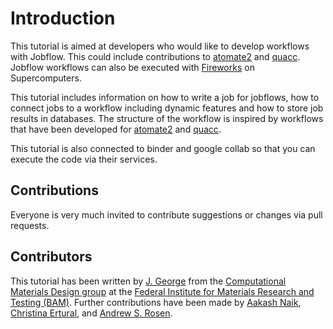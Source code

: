 # Introduction

This tutorial is aimed at developers who would like to develop workflows with Jobflow. This could include contributions to [atomate2](https://github.com/materialsproject/atomate2) and [quacc](https://github.com/Quantum-Accelerators/quacc). Jobflow workflows can also be executed with [Fireworks](https://github.com/materialsproject/fireworks) on Supercomputers.

This tutorial includes information on how to write a job for jobflows, how to connect jobs to a workflow including dynamic features and how to store job results in databases. The structure of the workflow is inspired by workflows that have been developed for [atomate2](https://github.com/materialsproject/atomate2) and [quacc](https://github.com/Quantum-Accelerators/quacc).

This tutorial is also connected to binder and google collab so that you can execute the code via their services.

## Contributions
Everyone is very much invited to contribute suggestions or changes via pull requests.


## Contributors
This tutorial has been written by [J. George](https://github.com/JaGeo) from the [Computational Materials Design group](https://jageo.github.io/) at the [Federal Institute for Materials Research and Testing (BAM)](https://www.bam.de/Content/EN/Standard-Articles/About-us/Jobs-and-Careers/Young-Science/junior-research-group-george-computational-materials-design.html). Further contributions have been made by  [Aakash Naik](https://github.com/naik-aakash/), [Christina Ertural](https://github.com/QuantumChemist), and [Andrew S. Rosen](https://github.com/arosen93).